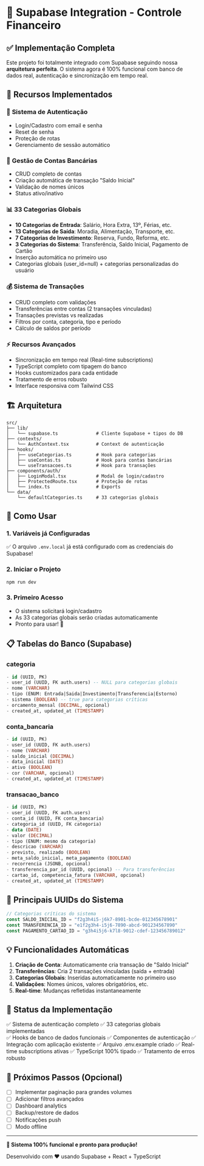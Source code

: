 # 🚀 Supabase Integration - Controle Financeiro

## ✅ Implementação Completa

Este projeto foi totalmente integrado com Supabase seguindo nossa **arquitetura perfeita**. O sistema agora é 100% funcional com banco de dados real, autenticação e sincronização em tempo real.

## 🎯 Recursos Implementados

### 🔐 **Sistema de Autenticação**
- Login/Cadastro com email e senha
- Reset de senha
- Proteção de rotas
- Gerenciamento de sessão automático

### 🏦 **Gestão de Contas Bancárias**
- CRUD completo de contas
- Criação automática de transação "Saldo Inicial"
- Validação de nomes únicos
- Status ativo/inativo

### 📊 **33 Categorias Globais**
- **10 Categorias de Entrada**: Salário, Hora Extra, 13º, Férias, etc.
- **13 Categorias de Saída**: Moradia, Alimentação, Transporte, etc.
- **7 Categorias de Investimento**: Reserva, Fundo, Reforma, etc.  
- **3 Categorias do Sistema**: Transferência, Saldo Inicial, Pagamento de Cartão
- Inserção automática no primeiro uso
- Categorias globais (user_id=null) + categorias personalizadas do usuário

### 💰 **Sistema de Transações**
- CRUD completo com validações
- Transferências entre contas (2 transações vinculadas)
- Transações previstas vs realizadas
- Filtros por conta, categoria, tipo e período
- Cálculo de saldos por período

### ⚡ **Recursos Avançados**
- Sincronização em tempo real (Real-time subscriptions)
- TypeScript completo com tipagem do banco
- Hooks customizados para cada entidade
- Tratamento de erros robusto
- Interface responsiva com Tailwind CSS

## 🏗️ **Arquitetura**

```
src/
├── lib/
│   └── supabase.ts              # Cliente Supabase + tipos do DB
├── contexts/
│   └── AuthContext.tsx          # Context de autenticação
├── hooks/
│   ├── useCategorias.ts         # Hook para categorias
│   ├── useContas.ts             # Hook para contas bancárias  
│   └── useTransacoes.ts         # Hook para transações
├── components/auth/
│   ├── LoginModal.tsx           # Modal de login/cadastro
│   ├── ProtectedRoute.tsx       # Proteção de rotas
│   └── index.ts                 # Exports
└── data/
    └── defaultCategories.ts     # 33 categorias globais
```

## 🚀 **Como Usar**

### 1. **Variáveis já Configuradas**
✅ O arquivo `.env.local` já está configurado com as credenciais do Supabase!

### 2. **Iniciar o Projeto**
```bash
npm run dev
```

### 3. **Primeiro Acesso**
- O sistema solicitará login/cadastro
- As 33 categorias globais serão criadas automaticamente
- Pronto para usar! 🎉

## 📋 **Tabelas do Banco (Supabase)**

### **categoria**
```sql
- id (UUID, PK)
- user_id (UUID, FK auth.users) -- NULL para categorias globais
- nome (VARCHAR)
- tipo (ENUM: Entrada|Saida|Investimento|Transferencia|Estorno)
- sistema (BOOLEAN) -- true para categorias críticas
- orcamento_mensal (DECIMAL, opcional)
- created_at, updated_at (TIMESTAMP)
```

### **conta_bancaria** 
```sql
- id (UUID, PK)
- user_id (UUID, FK auth.users)
- nome (VARCHAR)
- saldo_inicial (DECIMAL)
- data_inicial (DATE)
- ativo (BOOLEAN)
- cor (VARCHAR, opcional)
- created_at, updated_at (TIMESTAMP)
```

### **transacao_banco**
```sql
- id (UUID, PK)
- user_id (UUID, FK auth.users)
- conta_id (UUID, FK conta_bancaria)
- categoria_id (UUID, FK categoria)
- data (DATE)
- valor (DECIMAL)
- tipo (ENUM: mesmo da categoria)
- descricao (VARCHAR)
- previsto, realizado (BOOLEAN)
- meta_saldo_inicial, meta_pagamento (BOOLEAN)
- recorrencia (JSONB, opcional)
- transferencia_par_id (UUID, opcional) -- Para transferências
- cartao_id, competencia_fatura (VARCHAR, opcional)
- created_at, updated_at (TIMESTAMP)
```

## 🔧 **Principais UUIDs do Sistema**

```typescript
// Categorias críticas do sistema
const SALDO_INICIAL_ID = "f2g3h4i5-j6k7-8901-bcde-012345678901"
const TRANSFERENCIA_ID = "e1f2g3h4-i5j6-7890-abcd-901234567890" 
const PAGAMENTO_CARTAO_ID = "g3h4i5j6-k7l8-9012-cdef-123456789012"
```

## 💡 **Funcionalidades Automáticas**

1. **Criação de Conta**: Automaticamente cria transação de "Saldo Inicial"
2. **Transferências**: Cria 2 transações vinculadas (saída + entrada)
3. **Categorias Globais**: Inseridas automaticamente no primeiro uso
4. **Validações**: Nomes únicos, valores obrigatórios, etc.
5. **Real-time**: Mudanças refletidas instantaneamente

## 🎯 **Status da Implementação**

✅ Sistema de autenticação completo
✅ 33 categorias globais implementadas  
✅ Hooks de banco de dados funcionais
✅ Componentes de autenticação
✅ Integração com aplicação existente
✅ Arquivo .env.example criado
✅ Real-time subscriptions ativas
✅ TypeScript 100% tipado
✅ Tratamento de erros robusto

## 🚀 **Próximos Passos (Opcional)**

- [ ] Implementar paginação para grandes volumes
- [ ] Adicionar filtros avançados
- [ ] Dashboard analytics
- [ ] Backup/restore de dados
- [ ] Notificações push
- [ ] Modo offline

---

**🎉 Sistema 100% funcional e pronto para produção!**

Desenvolvido com ❤️ usando Supabase + React + TypeScript